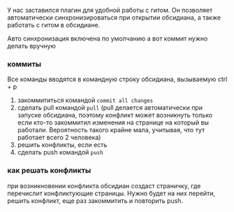 У нас заставился плагин для удобной работы с гитом.
Он позволяет автоматически синхронизироваться при открытии обсидиана, а также работать с гитом в обсидиане.

Авто синхронизация включена по умолчанию а вот коммит нужно делать вручную

### коммиты
Все команды вводятся в командную строку обсидиана, вызываемую ctrl + p
1) закоммититься командой `commit all changes`
2) сделать pull командой `pull` (pull делается автоматически при запуске обсидиана, поэтому конфликт может возникнуть только если кто-то закоммитил изменения на странице на который вы работали. Вероятность такого крайне мала, учитывая, что тут работает всего 2 человека)
3) решить конфликты, если есть
4) сделать push командой `push`

### как решать конфликты
при возникновении конфликта обсидиан создаст страничку, где перечислит конфликтующие страницы. Нужно будет на них перейти, решить конфликт, еще раз закоммитить и повторить push. 

